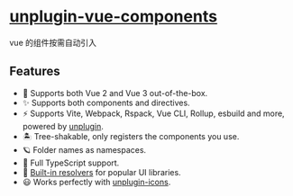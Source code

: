 # [unplugin-vue-components](https://www.npmjs.com/package/unplugin-vue-components)

vue 的组件按需自动引入

## Features

- 💚 Supports both Vue 2 and Vue 3 out-of-the-box.
- ✨ Supports both components and directives.
- ⚡️ Supports Vite, Webpack, Rspack, Vue CLI, Rollup, esbuild and more, powered by [unplugin](https://github.com/unjs/unplugin).
- 🏝 Tree-shakable, only registers the components you use.
- 🪐 Folder names as namespaces.
- 🦾 Full TypeScript support.
- 🌈 [Built-in resolvers](https://www.npmjs.com/package/unplugin-vue-components#importing-from-ui-libraries) for popular UI libraries.
- 😃 Works perfectly with [unplugin-icons](https://github.com/antfu/unplugin-icons).
